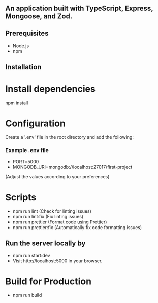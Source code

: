 ## An application built with TypeScript, Express, Mongoose, and Zod.

## Prerequisites

- Node.js
- npm

## Installation

# Install dependencies

npm install

# Configuration

Create a '.env' file in the root directory and add the following:

### Example .env file

- PORT=5000
- MONGODB_URI=mongodb://localhost:27017/first-project

(Adjust the values according to your preferences)

# Scripts

- npm run lint (Check for linting issues)
- npm run lint:fix (Fix linting issues)
- npm run prettier (Format code using Prettier)
- npm run prettier:fix (Automatically fix code formatting issues)

## Run the server locally by

- npm run start:dev
- Visit http://localhost:5000 in your browser.

# Build for Production

- npm run build
